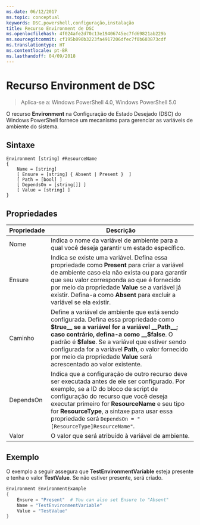 ```yaml
---
ms.date: 06/12/2017
ms.topic: conceptual
keywords: DSC,powershell,configuração,instalação
title: Recurso Environment de DSC
ms.openlocfilehash: 4f024afe2d70c13e19406745ec7fd69821ab229b
ms.sourcegitcommit: cf195b090b3223fa4917206dfec7f0b603873cdf
ms.translationtype: HT
ms.contentlocale: pt-BR
ms.lasthandoff: 04/09/2018
---
```

# <a name="dsc-environment-resource"></a>Recurso Environment de DSC

> Aplica-se a: Windows PowerShell 4.0, Windows PowerShell 5.0

O recurso __Environment__ na Configuração de Estado Desejado (DSC) do Windows PowerShell fornece um mecanismo para gerenciar as variáveis de ambiente do sistema.

## <a name="syntax"></a>Sintaxe
``` mof
Environment [string] #ResourceName
{
    Name = [string]
    [ Ensure = [string] { Absent | Present }  ]
    [ Path = [bool] ]
    [ DependsOn = [string[]] ]
    [ Value = [string] ]
}
```

## <a name="properties"></a>Propriedades

|  Propriedade  |  Descrição   |
|---|---|
| Nome| Indica o nome da variável de ambiente para a qual você deseja garantir um estado específico.|
| Ensure| Indica se existe uma variável. Defina essa propriedade como __Present__ para criar a variável de ambiente caso ela não exista ou para garantir que seu valor corresponda ao que é fornecido por meio da propriedade __Value__ se a variável já existir. Defina-a como __Absent__ para excluir a variável se ela existir.|
| Caminho| Define a variável de ambiente que está sendo configurada. Defina essa propriedade como __$true__ se a variável for a variável __Path__; caso contrário, defina-a como __$false__. O padrão é __$false__. Se a variável que estiver sendo configurada for a variável __Path__, o valor fornecido por meio da propriedade __Value__ será acrescentado ao valor existente.|
| DependsOn | Indica que a configuração de outro recurso deve ser executada antes de ele ser configurado. Por exemplo, se a ID do bloco de script de configuração do recurso que você deseja executar primeiro for __ResourceName__ e seu tipo for __ResourceType__, a sintaxe para usar essa propriedade será `DependsOn = "[ResourceType]ResourceName"`.|
| Valor| O valor que será atribuído à variável de ambiente.|

## <a name="example"></a>Exemplo

O exemplo a seguir assegura que __TestEnvironmentVariable__ esteja presente e tenha o valor __TestValue__. Se não estiver presente, será criado.

```powershell
Environment EnvironmentExample
{
    Ensure = "Present"  # You can also set Ensure to "Absent"
    Name = "TestEnvironmentVariable"
    Value = "TestValue"
}
```